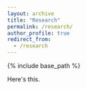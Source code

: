 ```yaml
---
layout: archive
title: "Research"
permalink: /research/
author_profile: true
redirect_from:
  - /research
---
```


{% include base_path %}

Here's this.
